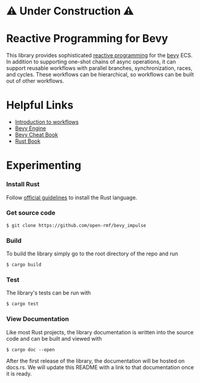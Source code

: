 # :warning: Under Construction :warning:

# Reactive Programming for Bevy

This library provides sophisticated [reactive programming](https://en.wikipedia.org/wiki/Reactive_programming) for the [bevy](https://bevyengine.org/) ECS. In addition to supporting one-shot chains of async operations, it can support reusable workflows with parallel branches, synchronization, races, and cycles. These workflows can be hierarchical, so workflows can be built out of other workflows.

# Helpful Links

 * [Introduction to workflows](https://docs.google.com/presentation/d/1_vJTyFKOB1T0ylCbp1jG72tn8AXYQOKgTGh9En9si-w/edit?usp=sharing)
 * [Bevy Engine](https://bevyengine.org/)
 * [Bevy Cheat Book](https://bevy-cheatbook.github.io/)
 * [Rust Book](https://doc.rust-lang.org/stable/book/)

# Experimenting

### Install Rust

Follow [official guidelines](https://www.rust-lang.org/tools/install) to install the Rust language.

### Get source code

```
$ git clone https://github.com/open-rmf/bevy_impulse
```

### Build

To build the library simply go to the root directory of the repo and run

```
$ cargo build
```

### Test

The library's tests can be run with

```
$ cargo test
```

### View Documentation

Like most Rust projects, the library documentation is written into the source code and can be built and viewed with

```
$ cargo doc --open
```

After the first release of the library, the documentation will be hosted on docs.rs. We will update this README with a link to that documentation once it is ready.
